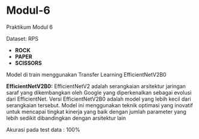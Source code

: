 # Modul-6
Praktikum Modul 6

Dataset: RPS

- **ROCK**
- **PAPER**
- **SCISSORS**

Model di train menggunakan Transfer Learning EfficientNetV2B0

**EfficientNetV2B0:**
EfficientNetV2 adalah serangkaian arsitektur jaringan saraf yang dikembangkan oleh Google yang diperkenalkan sebagai evolusi dari EfficientNet. Versi EfficientNetV2B0 adalah model yang lebih kecil dari serangkaian tersebut. Model ini menggunakan teknik optimasi yang inovatif untuk mencapai tingkat kinerja yang baik dengan jumlah parameter yang lebih sedikit dibandingkan dengan arsitektur lain

Akurasi pada test data : 100%



